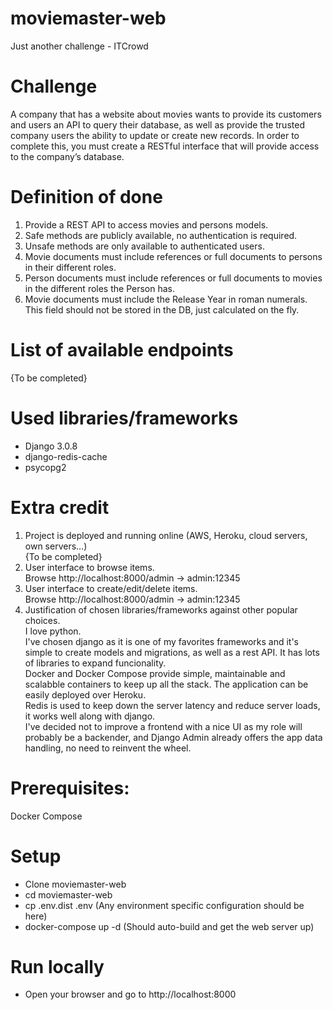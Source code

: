 # moviemaster-web
Just another challenge - ITCrowd

# Challenge
A company that has a website about movies wants to provide its customers and users an API to query their database, as well as provide the trusted company users the ability to update or create new records.
In order to complete this, you must create a RESTful interface that will provide access to the company’s database.

# Definition of done
1. Provide a REST API to access movies and persons models.
2. Safe methods are publicly available, no authentication is required.
3. Unsafe methods are only available to authenticated users.
4. Movie documents must include references or full documents to persons in their different
roles.
5. Person documents must include references or full documents to movies in the different
roles the Person has.
6. Movie documents must include the Release Year in roman numerals. This field should
not be stored in the DB, just calculated on the fly.

# List of available endpoints
{To be completed}

# Used libraries/frameworks
- Django 3.0.8
- django-redis-cache
- psycopg2

# Extra credit
1. Project is deployed and running online (AWS, Heroku, cloud servers, own servers…)  
{To be completed}  
2. User interface to browse items.  
Browse http://localhost:8000/admin -> admin:12345  
3. User interface to create/edit/delete items.  
Browse http://localhost:8000/admin -> admin:12345  
4. Justification of chosen libraries/frameworks against other popular choices.  
I love python.  
I've chosen django as it is one of my favorites frameworks and it's simple to create models and migrations, as well as a rest API. It has lots of libraries to expand funcionality.  
Docker and Docker Compose provide simple, maintainable and scalabble containers to keep up all the stack. The application can be easily deployed over Heroku.  
Redis is used to keep down the server latency and reduce server loads, it works well along with django.  
I've decided not to improve a frontend with a nice UI as my role will probably be a backender, and Django Admin already offers the app data handling, no need to reinvent the wheel.  


# Prerequisites:
Docker Compose

# Setup
- Clone moviemaster-web
- cd moviemaster-web
- cp .env.dist .env (Any environment specific configuration should be here)
- docker-compose up -d (Should auto-build and get the web server up)

# Run locally
- Open your browser and go to http://localhost:8000


